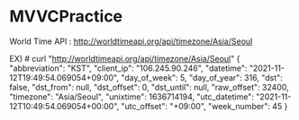 # MVVCPractice

World Time API : 
  http://worldtimeapi.org/api/timezone/Asia/Seoul
  
  EX)
    # curl "http://worldtimeapi.org/api/timezone/Asia/Seoul"
    {
      "abbreviation": "KST",
      "client_ip": "106.245.90.246",
      "datetime": "2021-11-12T19:49:54.069054+09:00",
      "day_of_week": 5,
      "day_of_year": 316,
      "dst": false,
      "dst_from": null,
      "dst_offset": 0,
      "dst_until": null,
      "raw_offset": 32400,
      "timezone": "Asia/Seoul",
      "unixtime": 1636714194,
      "utc_datetime": "2021-11-12T10:49:54.069054+00:00",
      "utc_offset": "+09:00",
      "week_number": 45
    }
